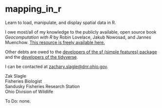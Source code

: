 # mapping_in_r
Learn to load, manipulate, and display spatial data in R.  

I owe most/all of my knowledge to the publicly available, open source book *Geocomputation with R* by Robin Lovelace, Jakub Nowosad, and Jannes Muenchow. [This resource is freely available here.](https://geocompr.robinlovelace.net/)  

Other debts are owed to the [developers of the sf (simple features) package](https://r-spatial.github.io/sf/authors.html) and the [developers of the tidyverse](https://cran.r-project.org/web/packages/tidyverse/citation.html).

I can be contacted at zachary.slagle@dnr.ohio.gov.

Zak Slagle  
Fisheries Biologist  
Sandusky Fisheries Research Station  
Ohio Division of Wildlife

To Do: none.
